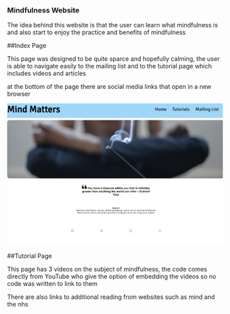 ### Mindfulness Website

The idea behind this website is that the user can learn what mindfulness is and also start to enjoy the practice and benefits of mindfulness

##Index Page

This page was designed to be quite sparce and hopefully calming, the user is able to navigate easily to the mailing list and to the tutorial page which includes videos and articles

at the bottom of the page there are social media links that open in a new browser

![image](https://github.com/JamesCowans/portfolio-project-1-mindfullness/blob/a90d4e92ad2c47719166440c3484f9674a0d477d/assets/images/Mind%20Matters%20Index%20Page.jpeg)

##Tutorial Page

This page has 3 videos on the subject of mindfulness, the code comes directly from YouTube who give the option of embedding the videos so no code was written to link to them

There are also links to additional reading from websites such as mind and the nhs


